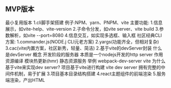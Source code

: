 ## MVP版本
  最小复用版本
  1.cli脚手架搭建
    例子:NPM、yarn、PNPM、vite
    主要功能:
      1.信息展示，如vite-help、vite-version
      2.子命令分发，如vite server、vite build
      3.参数解析，如vite --port=8080
      4.信息交互，如实现多选框、输入框
    社区经典CLI方案:
      1.commander.js(NODE.j CLI元老方案)
      2.yargs(功能齐全，但相对复杂)
      3.cac(vite内置方案，社区新秀，轻量、简洁)
  2.基于vite的devServer封装
    什么是devServer
      概念
        开发阶段的服务器
        本质是一个nodejs开发的http server
      作用
        资源编译
        模块热更新(hmr)
        静态资源服务
      举例
        webpack-dev-server
        vite
    为什么基于vite来实现dev server?
      项目基于vite进行构建
      vite dev server 拥有完整的中间件机制，易于扩展
  3.项目基本目录结构搭建
  4.react主题组件的前端渲染
  5.服务端渲染，产出HTML
